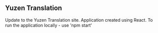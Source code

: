 ## Yuzen Translation

Update to the Yuzen Translation site. Application created using React. 
To run the application locally - use 'npm start'
